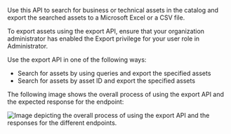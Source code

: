 Use this API to search for business or technical assets in the catalog and export the searched assets to a Microsoft Excel or a CSV file.

To export assets using the export API, ensure that your organization administrator has enabled the Export privilege for your user role in Administrator.

Use the export API in one of the following ways:

- Search for assets by using queries and export the specified assets
- Search for assets by asset ID and export the specified assets

The following image shows the overall process of using the export API and the expected response for the endpoint:

![Image depicting the overall process of using the export API and the responses for the different endpoints.](https://onlinehelp.informatica.com/iics/prod/dgc/en/cloud-data-governance-and-catalog-api-reference/images/GUID-FADAC082-6045-4CCC-B423-4B7792258D2D-low.png)

